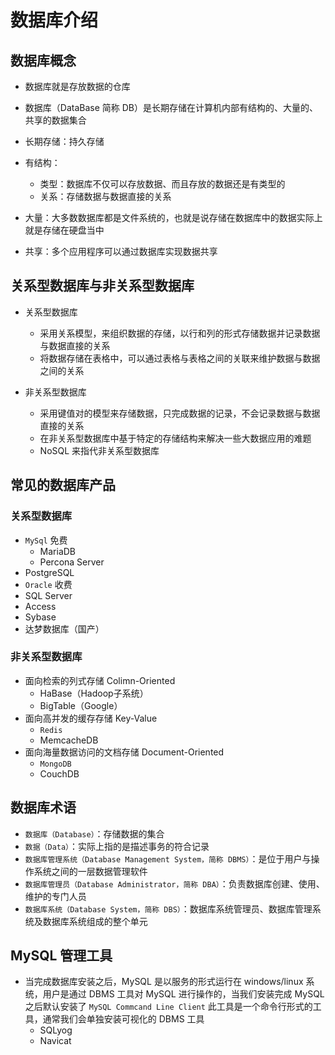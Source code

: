 # 数据库介绍

## 数据库概念
- 数据库就是存放数据的仓库
- 数据库（DataBase 简称 DB）是长期存储在计算机内部有结构的、大量的、共享的数据集合

- 长期存储：持久存储
- 有结构：
    - 类型：数据库不仅可以存放数据、而且存放的数据还是有类型的
    - 关系：存储数据与数据直接的关系
- 大量：大多数数据库都是文件系统的，也就是说存储在数据库中的数据实际上就是存储在硬盘当中
- 共享：多个应用程序可以通过数据库实现数据共享

## 关系型数据库与非关系型数据库
- 关系型数据库
    - 采用关系模型，来组织数据的存储，以行和列的形式存储数据并记录数据与数据直接的关系
    - 将数据存储在表格中，可以通过表格与表格之间的关联来维护数据与数据之间的关系

- 非关系型数据库
    - 采用键值对的模型来存储数据，只完成数据的记录，不会记录数据与数据直接的关系
    - 在非关系型数据库中基于特定的存储结构来解决一些大数据应用的难题
    - NoSQL  来指代非关系型数据库

## 常见的数据库产品
### 关系型数据库
- `MySql` 免费
    - MariaDB
    - Percona Server
- PostgreSQL
- `Oracle` 收费
- SQL Server
- Access
- Sybase
- 达梦数据库（国产）

### 非关系型数据库
- 面向检索的列式存储 Colimn-Oriented
    - HaBase（Hadoop子系统）
    - BigTable（Google）
- 面向高并发的缓存存储 Key-Value
    - `Redis`
    - MemcacheDB
- 面向海量数据访问的文档存储 Document-Oriented
    - `MongoDB`
    - CouchDB

## 数据库术语
- `数据库（Database）`：存储数据的集合
- `数据（Data）`：实际上指的是描述事务的符合记录
- `数据库管理系统（Database Management System，简称 DBMS）`：是位于用户与操作系统之间的一层数据管理软件
- `数据库管理员（Database Administrator，简称 DBA）`：负责数据库创建、使用、维护的专门人员
- `数据库系统（Database System，简称 DBS）`：数据库系统管理员、数据库管理系统及数据库系统组成的整个单元

## MySQL 管理工具
- 当完成数据库安装之后，MySQL 是以服务的形式运行在 windows/linux 系统，用户是通过 DBMS 工具对 MySQL 进行操作的，当我们安装完成 MySQL 之后默认安装了 `MySQL Commcand Line Client` 此工具是一个命令行形式的工具，通常我们会单独安装可视化的 DBMS 工具
    - SQLyog
    - Navicat